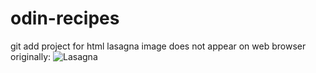 # odin-recipes
git add project for html
lasagna image does not appear on web browser
originally: <img src="lasagna.jpg" alt="Lasagna">
